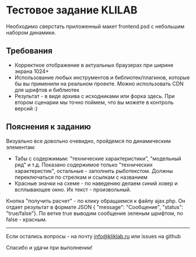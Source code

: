 # Тестовое задание KLILAB
Необходимо сверстать приложенный макет frontend.psd с небольшим набором динамики. 
## Требования
* Корректное отображение в актуальных браузерах при ширине экрана 1024+
* Использование любых инструментов и библиотек/плагинов, которые бы вы применили на реальном проекте. Можно использовать CDN для шрифтов и библиотек
* Результат - в виде архива с исходниками или форка здесь. При втором сценарии мы точно поймем, что вы можете в контроль версий :)
## Пояснения к заданию
Визуально все довольно очевидно, пройдемся по динамическим элементам:
* Табы с содержимым: "технические характеристики", "модельный ряд" и т.д. Показано содержимое только "технических характеристик", остальные - заполнить рыботекстом. Должны переключаться по стрелкам и ссылкам с названием
* Красные значки на схеме - по наведению делаем синий ховер и всплывающее окно. Их текст - произвольный.

Кнопка "получить расчет" - по клику обращаемся к файлу ajax.php. Он отдает результат в формате JSON {  "message": "Сообщение", "status": "true/false"}. По ветке true выводим сообщение зеленым шрифтом, по false - красным.

***

Если остались вопросы - на почту info@kliklab.ru или issues на github

Спасибо и удачи при выполнении!

 

